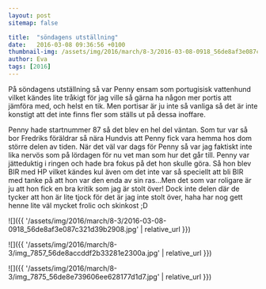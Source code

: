 ```yaml
---
layout: post
sitemap: false

title:  "söndagens utställning"
date:   2016-03-08 09:36:56 +0100
thumbnail-img: /assets/img/2016/march/8-3/2016-03-08-0918_56de8af3e087c321d39b2908.jpg
author: Eva
tags: [2016]
---
```


På söndagens utställning så var Penny ensam som portugisisk vattenhund vilket kändes lite tråkigt för jag ville så gärna ha någon mer portis att jämföra med, och helst en tik. Men portisar är ju inte så vanliga så det är inte konstigt att det inte finns fler som ställs ut på dessa inoffare. 

Penny hade startnummer 87 så det blev en hel del väntan. Som tur var så bor Fredriks föräldrar så nära Hundvis att Penny fick vara hemma hos dom större delen av tiden. När det väl var dags för Penny så var jag faktiskt inte lika nervös som på lördagen för nu vet man som hur det går till. Penny var jätteduktig i ringen och hade bra fokus på det hon skulle göra. Så hon blev BIR med HP vilket kändes kul även om det inte var så speciellt att bli BIR med tanke på att hon var den enda av sin ras...Men det som var roligare är ju att hon fick en bra kritik som jag är stolt över! Dock inte delen där de tycker att hon är lite tjock för det är jag inte stolt över, haha har nog gett henne lite väl mycket frolic och skinkost ;D

![]({{ '/assets/img/2016/march/8-3/2016-03-08-0918_56de8af3e087c321d39b2908.jpg'  | relative_url }})

![]({{ '/assets/img/2016/march/8-3/img_7857_56de8accddf2b33281e2300a.jpg'  | relative_url }})

![]({{ '/assets/img/2016/march/8-3/img_7875_56de8e739606ee628177d1d7.jpg'  | relative_url }})

